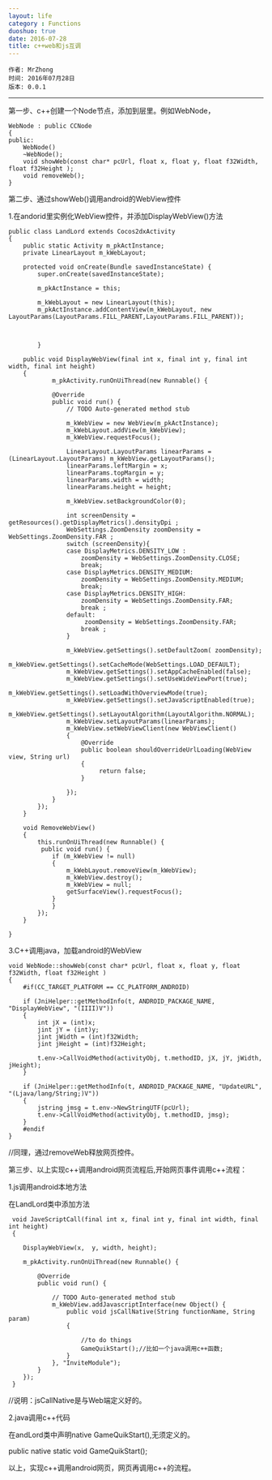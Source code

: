 ```yaml
---
layout: life
category : Functions
duoshuo: true
date: 2016-07-28
title: c++web和js互调
---
```


    作者: MrZhong
    时间: 2016年07月28日
    版本: 0.0.1

-----------

第一步、c++创建一个Node节点，添加到层里。例如WebNode，

    WebNode : public CCNode
    {
    public:
    	WebNode()
    	~WebNode();
    	void showWeb(const char* pcUrl, float x, float y, float f32Width, float f32Height );
    	void removeWeb();
    }


第二步、通过showWeb()调用android的WebView控件

1.在andorid里实例化WebView控件，并添加DisplayWebView()方法

    public class LandLord extends Cocos2dxActivity
    {
    	public static Activity m_pkActInstance;
    	private LinearLayout m_kWebLayout;

    	protected void onCreate(Bundle savedInstanceState) {
    		super.onCreate(savedInstanceState);

    		m_pkActInstance = this;

    		m_kWebLayout = new LinearLayout(this);
    		m_pkActInstance.addContentView(m_kWebLayout, new LayoutParams(LayoutParams.FILL_PARENT,LayoutParams.FILL_PARENT));



    		}

    	public void DisplayWebView(final int x, final int y, final int width, final int height) 
    	{
        		m_pkActivity.runOnUiThread(new Runnable() {
    			
    			@Override
    			public void run() {
    				// TODO Auto-generated method stub

                	m_kWebView = new WebView(m_pkActInstance);
                	m_kWebLayout.addView(m_kWebView);
                	m_kWebView.requestFocus();
                	
                	LinearLayout.LayoutParams linearParams = (LinearLayout.LayoutParams) m_kWebView.getLayoutParams();
                	linearParams.leftMargin = x;
                	linearParams.topMargin = y;
                	linearParams.width = width;
                	linearParams.height = height;
                	            	
                	m_kWebView.setBackgroundColor(0);
                	
                	int screenDensity = getResources().getDisplayMetrics().densityDpi ;   
                	WebSettings.ZoomDensity zoomDensity = WebSettings.ZoomDensity.FAR ;   
                	switch (screenDensity){   
                	case DisplayMetrics.DENSITY_LOW :  
                	    zoomDensity = WebSettings.ZoomDensity.CLOSE;  
                	    break;  
                	case DisplayMetrics.DENSITY_MEDIUM:  
                	    zoomDensity = WebSettings.ZoomDensity.MEDIUM;  
                	    break;  
                	case DisplayMetrics.DENSITY_HIGH:  
                	    zoomDensity = WebSettings.ZoomDensity.FAR;  
                	    break ;  
                	default:
                		 zoomDensity = WebSettings.ZoomDensity.FAR;  
                 	    break ;  
                	}  
     
                	m_kWebView.getSettings().setDefaultZoom( zoomDensity);      	
                	m_kWebView.getSettings().setCacheMode(WebSettings.LOAD_DEFAULT);
                	m_kWebView.getSettings().setAppCacheEnabled(false);
                	m_kWebView.getSettings().setUseWideViewPort(true); 
                	m_kWebView.getSettings().setLoadWithOverviewMode(true);
                	m_kWebView.getSettings().setJavaScriptEnabled(true);
                	m_kWebView.getSettings().setLayoutAlgorithm(LayoutAlgorithm.NORMAL);   	
                	m_kWebView.setLayoutParams(linearParams);
                	m_kWebView.setWebViewClient(new WebViewClient()
                	{
                        @Override
                        public boolean shouldOverrideUrlLoading(WebView view, String url)
                        {
                             return false;  
                        }
                        
                    });
    			}
    		});
        }

        void RemoveWebView()
        {
    	    this.runOnUiThread(new Runnable() {
    	     public void run() {
            	if (m_kWebView != null)
            	{
            		m_kWebLayout.removeView(m_kWebView);
                	m_kWebView.destroy();
                	m_kWebView = null;
                	getSurfaceView().requestFocus();
            	}
    	        }
    	    });
        }

    }



3.C++调用java，加载android的WebView

    void WebNode::showWeb(const char* pcUrl, float x, float y, float f32Width, float f32Height )
    {
    	#if(CC_TARGET_PLATFORM == CC_PLATFORM_ANDROID)

    	if (JniHelper::getMethodInfo(t, ANDROID_PACKAGE_NAME, "DisplayWebView", "(IIII)V"))
    	{
    		int jX = (int)x;
    		jint jY = (int)y;
    		jint jWidth = (int)f32Width;
    		jint jHeight = (int)f32Height;

    		t.env->CallVoidMethod(activityObj, t.methodID, jX, jY, jWidth, jHeight);
    	}

    	if (JniHelper::getMethodInfo(t, ANDROID_PACKAGE_NAME, "UpdateURL", "(Ljava/lang/String;)V"))
    	{
    		jstring jmsg = t.env->NewStringUTF(pcUrl);
    		t.env->CallVoidMethod(activityObj, t.methodID, jmsg);
    	}
    	#endif
    }
//同理，通过removeWeb释放网页控件。


第三步、以上实现c++调用android网页流程后,开始网页事件调用c++流程：


1.js调用android本地方法

在LandLord类中添加方法

     void JaveScriptCall(final int x, final int y, final int width, final int height)
     {

     	DisplayWebView(x,  y, width, height);

    	m_pkActivity.runOnUiThread(new Runnable() {
    		
    		@Override
    		public void run() {
    			
    			// TODO Auto-generated method stub
    			m_kWebView.addJavascriptInterface(new Object() {
    				public void jsCallNative(String functionName, String param)
    				{

    					//to do things
    					GameQuikStart();//比如一个java调用c++函数;
    				}
    			}, "InviteModule");
    		}
    	});
     }

//说明：jsCallNative是与Web端定义好的。

2.java调用c++代码

在andLord类中声明native GameQuikStart(),无须定义的。

public native static void GameQuikStart();



以上，实现c++调用android网页，网页再调用c++的流程。

